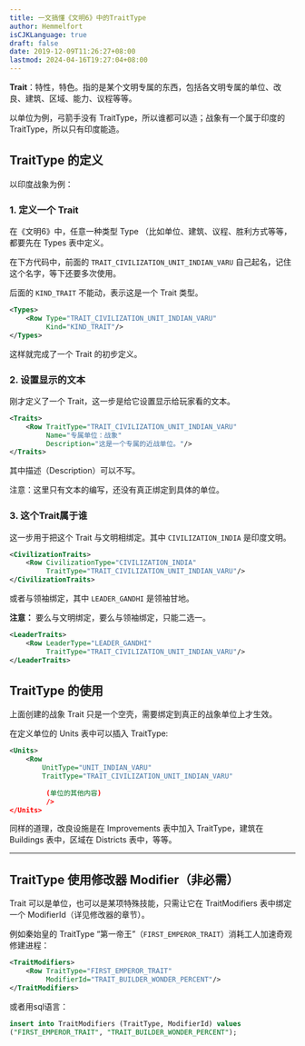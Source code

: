 ```yaml
---
title: 一文搞懂《文明6》中的TraitType
author: Hemmelfort
isCJKLanguage: true
draft: false
date: 2019-12-09T11:26:27+08:00
lastmod: 2024-04-16T19:27:04+08:00
---
```

**Trait**：特性，特色。指的是某个文明专属的东西，包括各文明专属的单位、改良、建筑、区域、能力、议程等等。

以单位为例，弓箭手没有 TraitType，所以谁都可以造；战象有一个属于印度的 TraitType，所以只有印度能造。

<!--more-->

## TraitType 的定义

以印度战象为例：

### 1. 定义一个 Trait

在《文明6》中，任意一种类型 Type （比如单位、建筑、议程、胜利方式等等，都要先在 Types 表中定义。

在下方代码中，前面的 `TRAIT_CIVILIZATION_UNIT_INDIAN_VARU` 自己起名，记住这个名字，等下还要多次使用。

后面的 `KIND_TRAIT` 不能动，表示这是一个 Trait 类型。

```xml
<Types>
    <Row Type="TRAIT_CIVILIZATION_UNIT_INDIAN_VARU" 
         Kind="KIND_TRAIT"/>
</Types>
```

这样就完成了一个 Trait 的初步定义。


### 2. 设置显示的文本

刚才定义了一个 Trait，这一步是给它设置显示给玩家看的文本。

```xml
<Traits>
    <Row TraitType="TRAIT_CIVILIZATION_UNIT_INDIAN_VARU" 
         Name="专属单位：战象"
         Description="这是一个专属的近战单位。"/>
</Traits>
```

其中描述（Description）可以不写。

注意：这里只有文本的编写，还没有真正绑定到具体的单位。


### 3. 这个Trait属于谁

这一步用于把这个 Trait 与文明相绑定。其中 `CIVILIZATION_INDIA` 是印度文明。

```xml
<CivilizationTraits>
    <Row CivilizationType="CIVILIZATION_INDIA" 
         TraitType="TRAIT_CIVILIZATION_UNIT_INDIAN_VARU"/>
</CivilizationTraits>
```

或者与领袖绑定，其中 `LEADER_GANDHI` 是领袖甘地。

**注意：** 要么与文明绑定，要么与领袖绑定，只能二选一。

```xml
<LeaderTraits>
    <Row LeaderType="LEADER_GANDHI" 
         TraitType="TRAIT_CIVILIZATION_UNIT_INDIAN_VARU"/>
</LeaderTraits>
```

## TraitType 的使用

上面创建的战象 Trait 只是一个空壳，需要绑定到真正的战象单位上才生效。

在定义单位的 Units 表中可以插入 TraitType:

```xml
<Units>
    <Row
        UnitType="UNIT_INDIAN_VARU"
        TraitType="TRAIT_CIVILIZATION_UNIT_INDIAN_VARU"
   
         (单位的其他内容)
         />
</Units>
```

同样的道理，改良设施是在 Improvements 表中加入 TraitType，建筑在 Buildings 表中，区域在 Districts 表中，等等。


---



## TraitType 使用修改器 Modifier（非必需）

Trait 可以是单位，也可以是某项特殊技能，只需让它在 TraitModifiers 表中绑定一个 ModifierId（详见修改器的章节）。

例如秦始皇的 TraitType “第一帝王”（`FIRST_EMPEROR_TRAIT`）消耗工人加速奇观修建进程：

```xml
<TraitModifiers>
    <Row TraitType="FIRST_EMPEROR_TRAIT" 
         ModifierId="TRAIT_BUILDER_WONDER_PERCENT"/>
</TraitModifiers>
```

或者用sql语言：

```sql
insert into TraitModifiers (TraitType, ModifierId) values
("FIRST_EMPEROR_TRAIT", "TRAIT_BUILDER_WONDER_PERCENT");
```
